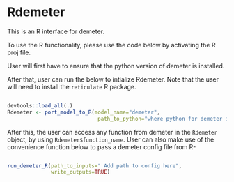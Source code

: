 # Rdemeter

This is an R interface for demeter.

To use the R functionality, please use the code below by activating the R proj file.

User will first have to ensure that the python version of demeter is installed.

After that, user can run the below to intialize Rdemeter. Note that the user will need to install the `reticulate` R
package.

```R

devtools::load_all(.)
Rdemeter <- port_model_to_R(model_name="demeter",
                             path_to_python="where python for demeter is installed")
```

After this, the user can access any function from demeter in the `Rdemeter` object, by using `Rdemeter$function_name`.
User can also make use of the convenience function below to pass a demeter config file from R-

```R

run_demeter_R(path_to_inputs=" Add path to config here",
              write_outputs=TRUE)

```





